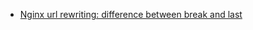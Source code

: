- [Nginx url rewriting: difference between break and last](../static/html/nginx_rewrite_break_last.html)
